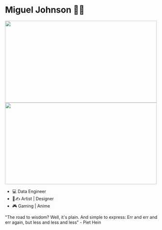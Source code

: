 # Miguel Johnson ✋🏽
<img src="https://images.gr-assets.com/hostedimages/1590410816ra/29537993.gif" width="500" height="270"> <img src="https://thumbs.gfycat.com/WhoppingNeglectedAustraliancurlew-size_restricted.gif" width="500" height="269">

- 💻  Data Engineer
- 🎨✍ Artist | Designer
- 🎮 Gaming | Anime 



"The road to wisdom? Well, it's plain. And simple to express: Err and err and err again, but less and less and less" - Piet Hein

